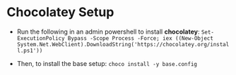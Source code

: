 # Chocolatey Setup

* Run the following in an admin powershell to install **chocolatey**:
`Set-ExecutionPolicy Bypass -Scope Process -Force; iex ((New-Object System.Net.WebClient).DownloadString('https://chocolatey.org/install.ps1'))`

* Then, to install the base setup:
`choco install -y base.config`
